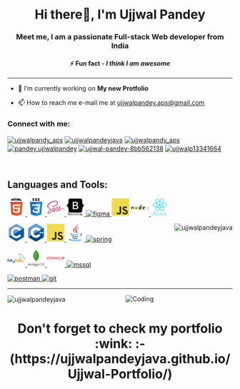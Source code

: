 <h1 align="center">Hi there👋, I'm Ujjwal Pandey</h1>
<h3 align="center">Meet me, I am a passionate Full-stack Web developer from India</h3>
<h4 align="center">⚡ Fun fact - <em>I think I am awesome</em></h4>
<hr>

- 🔭 I’m currently working on **My new Protfolio**
 
<!-- - 👋⚡ I’m actively looking for **Job** -->

<!-- - 🌱 I’m currently learning **Python** -->

- 📫 How to reach me e-mail me at ujjwalpandey.aps@gmail.com


<h3 align="left">Connect with me:</h3>
<p align="left">
<a href="https://www.hackerrank.com/ujjwalpandy_aps" target="blank"><img align="center" src="https://raw.githubusercontent.com/rahuldkjain/github-profile-readme-generator/master/src/images/icons/Social/hackerrank.svg" alt="ujjwalpandy_aps" height="30" width="40" /></a>
<a href="https://codeforces.com/profile/ujjwalpandeyjava" target="blank"><img align="center" src="https://raw.githubusercontent.com/rahuldkjain/github-profile-readme-generator/master/src/images/icons/Social/codeforces.svg" alt="ujjwalpandeyjava" height="30" width="40" /></a>
<a href="https://www.facebook.com/ujjwal.pandey.1656" target="blank"><img align="center" src="https://raw.githubusercontent.com/rahuldkjain/github-profile-readme-generator/master/src/images/icons/Social/facebook.svg" alt="ujjwalpandy_aps" height="30" width="40" /></a>
<a href="https://instagram.com/pandey.ujjwalpandey" target="blank"><img align="center" src="https://raw.githubusercontent.com/rahuldkjain/github-profile-readme-generator/master/src/images/icons/Social/instagram.svg" alt="pandey.ujjwalpandey" height="30" width="40" /></a>
<a href="https://linkedin.com/in/ujjwal-pandey-8bb562138" target="blank"><img align="center" src="https://raw.githubusercontent.com/rahuldkjain/github-profile-readme-generator/master/src/images/icons/Social/linked-in-alt.svg" alt="ujjwal-pandey-8bb562138" height="30" width="40" /></a>
<a href="https://twitter.com/ujjwalp13341664" target="blank"><img align="center" src="https://raw.githubusercontent.com/rahuldkjain/github-profile-readme-generator/master/src/images/icons/Social/twitter.svg" alt="ujjwalp13341664" height="30" width="40" /></a>
<!-- <img src="https://komarev.com/ghpvc/?username=ujjwalpandeyjava&label=Profile%20views&color=6e2cf1&style=flat" alt="ujjwalpandeyjava" />  -->
</p>
<br/>
<h2 align="left">Languages and Tools:</h2>
<p align="left"> 
<a href="https://www.w3.org/html/" target="_blank" rel="noreferrer"> <img src="https://raw.githubusercontent.com/devicons/devicon/master/icons/html5/html5-original-wordmark.svg" alt="html5" width="40" height="40"/> </a><a href="https://www.w3schools.com/css/" target="_blank" rel="noreferrer"> <img src="https://raw.githubusercontent.com/devicons/devicon/master/icons/css3/css3-original-wordmark.svg" alt="css3" width="40" height="40"/> </a><a href="https://sass-lang.com" target="_blank" rel="noreferrer"> <img src="https://raw.githubusercontent.com/devicons/devicon/master/icons/sass/sass-original.svg" alt="sass" width="40" height="40"/> </a><a href="https://getbootstrap.com" target="_blank" rel="noreferrer"> <img src="https://raw.githubusercontent.com/devicons/devicon/master/icons/bootstrap/bootstrap-plain-wordmark.svg" alt="bootstrap" width="40" height="40"/> </a><a href="https://www.figma.com/" target="_blank" rel="noreferrer"> <img src="https://www.vectorlogo.zone/logos/figma/figma-icon.svg" alt="figma" width="40" height="40"/> </a><a href="https://developer.mozilla.org/en-US/docs/Web/JavaScript" target="_blank" rel="noreferrer"> <img src="https://raw.githubusercontent.com/devicons/devicon/master/icons/javascript/javascript-original.svg" alt="javascript" width="40" height="40"/></a> <a href="https://nodejs.org" target="_blank" rel="noreferrer"> <img src="https://raw.githubusercontent.com/devicons/devicon/master/icons/nodejs/nodejs-original-wordmark.svg" alt="nodejs" width="40" height="40"/></a><a href="https://reactjs.org/" target="_blank" rel="noreferrer"> <img src="https://raw.githubusercontent.com/devicons/devicon/master/icons/react/react-original-wordmark.svg" alt="react" width="40" height="40"/> </a> 

<p align="right"><img align="right" src="https://github-readme-stats.vercel.app/api/top-langs?username=ujjwalpandeyjava&show_icons=true&locale=en&layout=compact" alt="ujjwalpandeyjava" /></p>


<a href="https://www.cprogramming.com/" target="_blank" rel="noreferrer"> <img src="https://raw.githubusercontent.com/devicons/devicon/master/icons/c/c-original.svg" alt="c" width="40" height="40"/> </a><a href="https://www.w3schools.com/cpp/" target="_blank" rel="noreferrer"> <img src="https://raw.githubusercontent.com/devicons/devicon/master/icons/cplusplus/cplusplus-original.svg" alt="cplusplus" width="40" height="40"/> </a><a href="https://developer.mozilla.org/en-US/docs/Web/JavaScript" target="_blank" rel="noreferrer"> <img src="https://raw.githubusercontent.com/devicons/devicon/master/icons/javascript/javascript-original.svg" alt="javascript" width="40" height="40"/> </a><a href="https://www.java.com" target="_blank" rel="noreferrer"> <img src="https://raw.githubusercontent.com/devicons/devicon/master/icons/java/java-original.svg" alt="java" width="40" height="40"/> </a><a href="https://spring.io/" target="_blank" rel="noreferrer"> <img src="https://www.vectorlogo.zone/logos/springio/springio-icon.svg" alt="spring" width="40" height="40"/> </a> 

 

<a href="https://www.mysql.com/" target="_blank" rel="noreferrer"> <img src="https://raw.githubusercontent.com/devicons/devicon/master/icons/mysql/mysql-original-wordmark.svg" alt="mysql" width="40" height="40"/> </a><a href="https://www.mongodb.com/" target="_blank" rel="noreferrer"> <img src="https://raw.githubusercontent.com/devicons/devicon/master/icons/mongodb/mongodb-original-wordmark.svg" alt="mongodb" width="40" height="40"/> </a><a href="https://www.oracle.com/" target="_blank" rel="noreferrer"> <img src="https://raw.githubusercontent.com/devicons/devicon/master/icons/oracle/oracle-original.svg" alt="oracle" width="40" height="40"/> </a><a href="https://www.microsoft.com/en-us/sql-server" target="_blank" rel="noreferrer"> <img src="https://www.svgrepo.com/show/303229/microsoft-sql-server-logo.svg" alt="mssql" width="40" height="40"/> </a>



<a href="https://postman.com" target="_blank" rel="noreferrer"> <img src="https://www.vectorlogo.zone/logos/getpostman/getpostman-icon.svg" alt="postman" width="40" height="40"/> </a><a href="https://git-scm.com/" target="_blank" rel="noreferrer"> <img src="https://www.vectorlogo.zone/logos/git-scm/git-scm-icon.svg" alt="git" width="40" height="40"/> </a> </p>
<hr>

<!-- <h3 align="center">A passionate frontend developer from India</h3> -->

<img align="right" alt="Coding" width="240" src="https://cdn.dribbble.com/users/2646423/screenshots/5507196/computer.gif"/>
<p width="100vw"><img align="center" src="https://github-readme-streak-stats.herokuapp.com/?user=ujjwalpandeyjava&" alt="ujjwalpandeyjava" /></p>
 <h1 align="center">Don't forget to check my portfolio  :wink: :- <br/>(https://ujjwalpandeyjava.github.io/Ujjwal-Portfolio/)</h1>
<!-- 
<p><img align="left" src="https://github-readme-stats.vercel.app/api?username=ujjwalpandeyjava&show_icons=true&locale=en" alt="ujjwalpandeyjava" /></p>

Here are some ideas to get you started:
- 🔭 I’m currently working on ...
- 🌱 I’m currently learning ...
- 👯 I’m looking to collaborate on ...
- 🤔 I’m looking for help with ...
- 💬 Ask me about ...
- 📫 How to reach me: ...
- 😄 Pronouns: ...
- ⚡ Fun fact: ...
-->
